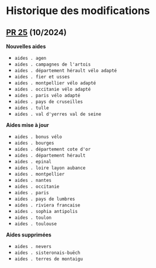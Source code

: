 # Historique des modifications

## [PR 25](https://github.com/betagouv/agir-back/pull/25) (10/2024)

**Nouvelles aides**

- `aides . agen`
- `aides . campagnes de l'artois`
- `aides . département hérault vélo adapté`
- `aides . fier et usses`
- `aides . montpellier vélo adapté`
- `aides . occitanie vélo adapté`
- `aides . paris vélo adapté`
- `aides . pays de cruseilles`
- `aides . tulle`
- `aides . val d'yerres val de seine`

**Aides mise à jour**

- `aides . bonus vélo`
- `aides . bourges`
- `aides . département cote d'or`
- `aides . département hérault`
- `aides . epinal`
- `aides . loire layon aubance`
- `aides . montpellier`
- `aides . nantes`
- `aides . occitanie`
- `aides . paris`
- `aides . pays de lumbres`
- `aides . riviera francaise`
- `aides . sophia antipolis`
- `aides . toulon`
- `aides . toulouse`

**Aides supprimées**

- `aides . nevers`
- `aides . sisteronais-buëch`
- `aides . terres de montaigu`
